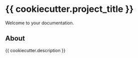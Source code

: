 # {{ cookiecutter.project_title }}

Welcome to your documentation.

## About

{{ cookiecutter.description }}